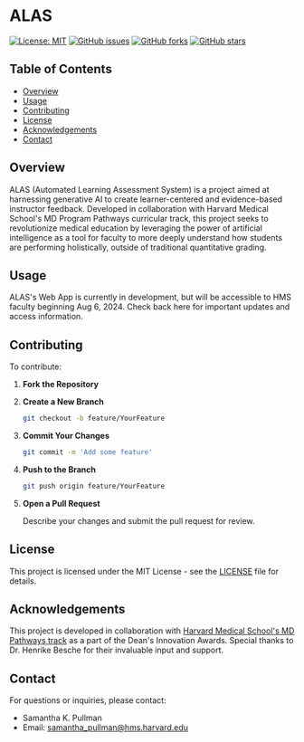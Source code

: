 # ALAS

[![License: MIT](https://img.shields.io/badge/License-MIT-yellow.svg)](https://opensource.org/licenses/MIT)
[![GitHub issues](https://img.shields.io/github/issues/ccb-hms/ALAS)](https://github.com/ccb-hms/ALAS/issues)
[![GitHub forks](https://img.shields.io/github/forks/ccb-hms/ALAS)](https://github.com/ccb-hms/ALAS/network)
[![GitHub stars](https://img.shields.io/github/stars/ccb-hms/ALAS)](https://github.com/ccb-hms/ALAS/stargazers)

## Table of Contents

- [Overview](#overview)
- [Usage](#usage)
- [Contributing](#contributing)
- [License](#license)
- [Acknowledgements](#acknowledgements)
- [Contact](#contact)

## Overview

ALAS (Automated Learning Assessment System) is a project aimed at harnessing generative AI to create learner-centered and evidence-based instructor feedback. Developed in collaboration with Harvard Medical School's MD Program Pathways curricular track, this project seeks to revolutionize medical education by leveraging the power of artificial intelligence as a tool for faculty to more deeply understand how students are performing holistically, outside of traditional quantitative grading.


## Usage

ALAS's Web App is currently in development, but will be accessible to HMS faculty beginning Aug 6, 2024. Check back here for important updates and access information.


## Contributing

To contribute:

1. **Fork the Repository**
2. **Create a New Branch**

    ```bash
    git checkout -b feature/YourFeature
    ```

3. **Commit Your Changes**

    ```bash
    git commit -m 'Add some feature'
    ```

4. **Push to the Branch**

    ```bash
    git push origin feature/YourFeature
    ```

5. **Open a Pull Request**

    Describe your changes and submit the pull request for review.

## License

This project is licensed under the MIT License - see the [LICENSE](LICENSE) file for details.

## Acknowledgements

This project is developed in collaboration with [Harvard Medical School's MD Pathways track](https://meded.hms.harvard.edu/md-program-curriculum) as a part of the Dean's Innovation Awards. Special thanks to Dr. Henrike Besche for their invaluable input and support.

## Contact

For questions or inquiries, please contact:

- Samantha K. Pullman
- Email: [samantha_pullman@hms.harvard.edu](mailto:samantha_pullman@hms.harvard.edu)
